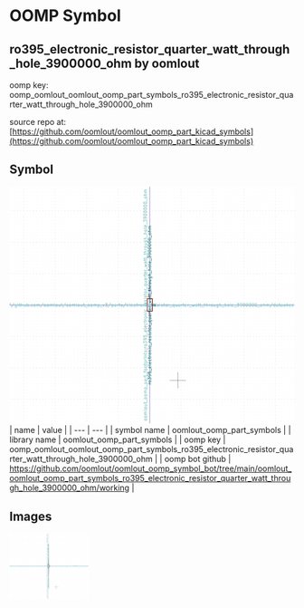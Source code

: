 # OOMP Symbol  
## ro395_electronic_resistor_quarter_watt_through_hole_3900000_ohm  by oomlout  
  
oomp key: oomp_oomlout_oomlout_oomp_part_symbols_ro395_electronic_resistor_quarter_watt_through_hole_3900000_ohm  
  
source repo at: [https://github.com/oomlout/oomlout_oomp_part_kicad_symbols](https://github.com/oomlout/oomlout_oomp_part_kicad_symbols)  
## Symbol  
  
[![working.png](working_600.png)](working.png)  
| name | value | 
| --- | --- | 
| symbol name | oomlout_oomp_part_symbols | 
| library name | oomlout_oomp_part_symbols | 
| oomp key | oomp_oomlout_oomlout_oomp_part_symbols_ro395_electronic_resistor_quarter_watt_through_hole_3900000_ohm | 
| oomp bot github | https://github.com/oomlout/oomlout_oomp_symbol_bot/tree/main/oomlout_oomlout_oomp_part_symbols_ro395_electronic_resistor_quarter_watt_through_hole_3900000_ohm/working | 
## Images  
  
[![working.png](working_140.png)](working.png)  
